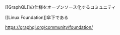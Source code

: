 [[GraphQL]]の仕様をオープンソース化するコミュニティ

[[Linux Foundation]]傘下である

<https://graphql.org/community/foundation/>
